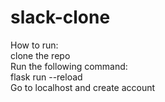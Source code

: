 # slack-clone
How to run: <br />
clone the repo <br />
Run the following command: <br />
flask run --reload <br />
Go to localhost and create account <br />

